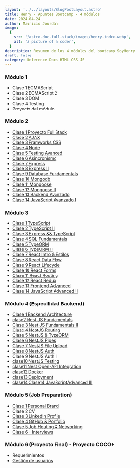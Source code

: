 ```yaml
---
layout: '../../layouts/BlogPostLayout.astro'
title: Henry - Apuntes Bootcamp - 4 módulos
date: 2024-04-24
author: Mauricio Jourdán
image:
  {
    src: '/astro-doc-full-stack/images/henry-index.webp',
    alt: 'A picture of a coder',
  }
description: Resumen de los 4 módulos del bootcamp SoyHenry
draft: false
category: Reference Docs HTML CSS JS
---
```


### Módulo 1

- Clase 1 ECMAScript
- Clase 2 ECMAScript 2
- Clase 3 DOM
- Clase 4 Testing
- Proyecto del módulo

### Módulo 2

- [Clase 1 Proyecto Full Stack](/astro-doc-full-stack/blog/details/m2/clase1-proyecto-full-stack)
- [Clase 2 AJAX](/astro-doc-full-stack/blog/details/m2/clase2-ajax)
- [Clase 3 Framworks CSS](/astro-doc-full-stack/blog/details/m2/clase3-frameworks-css)
- [Clase 4 Node](/astro-doc-full-stack/blog/details/m2/clase4-node)
- [Clase 5 Testing Avanced](/astro-doc-full-stack/blog/details/m2/clase5-testing-avanced)
- [Clase 6 Asincronismo](/astro-doc-full-stack/blog/details/m2/clase6-asincronismo)
- [Clase 7 Express](/astro-doc-full-stack/blog/details/m2/clase7-express)
- [Clase 8 Express II](/astro-doc-full-stack/blog/details/m2/clase8-express-II)
- [Clase 9 Database Fundamentals](/astro-doc-full-stack/blog/details/m2/clase9-database-fundamentals)
- [Clase 10 Mongodb](/astro-doc-full-stack/blog/details/m2/clase10-mongodb)
- [Clase 11 Mongoose](/astro-doc-full-stack/blog/details/m2/clase11-mongoose)
- [Clase 12 Mongoose II](/astro-doc-full-stack/blog/details/m2/clase12-mongoose-II)
- [Clase 13 Backend Avanzado](/astro-doc-full-stack/blog/details/m2/clase13-backend-avanzado)
- [Clase 14 JavaScript Avanzado I](/astro-doc-full-stack/blog/details/m2/clase14-js-avanzadoI)

### Módulo 3

- [Clase 1 TypeScript](/astro-doc-full-stack/blog/details/m3/clase1-typescript)
- [Clase 2 TypeScript II](/astro-doc-full-stack/blog/details/m3/clase2-typescriptII)
- [Clase 3 Express && TypeScript](/astro-doc-full-stack/blog/details/m3/clase3-express-typescript)
- [Clase 4 SQL Fundamentals](/astro-doc-full-stack/blog/details/m3/clase4-sql-fundamentals)
- [Clase 5 TypeORM](/astro-doc-full-stack/blog/details/m3/clase5-typeorm)
- [Clase 6 TypeORM II](/astro-doc-full-stack/blog/details/m3/clase6-typeorm-II)
- [Clase 7 React Intro & Estilos](/astro-doc-full-stack/blog/details/m3/clase7-react-intro-styles)
- [Clase 8 React Data Flow](/astro-doc-full-stack/blog/details/m3/clase8-react-data-flow)
- [Clase 9 React Lifecycle](/astro-doc-full-stack/blog/details/m3/clase9-react-lifecycle)
- [Clase 10 React Forms](/astro-doc-full-stack/blog/details/m3/clase10-react-forms)
- [Clase 11 React Routing](/astro-doc-full-stack/blog/details/m3/clase11-react-routing)
- [Clase 12 React Redux](/astro-doc-full-stack/blog/details/m3/clase12-react-redux)
- [Clase 13 Frontend Advanced](/astro-doc-full-stack/blog/details/m3/clase13-frontend-advanced)
- [Clase 14 JavaScript Advanced II](/astro-doc-full-stack/blog/details/m3/clase14-javascript-advancedII)

### Módulo 4 (Especilidad Backend)

- [Clase 1 Backend Architecture](/astro-doc-full-stack/blog/details/m4/clase1-Backend-Architecture)
- [clase2 Nest JS Fundamentals](/astro-doc-full-stack/blog/details/m4/clase2-Nest-JS-Fundamentals)
- [Clase 3 Nest JS Fundamentals II](/astro-doc-full-stack/blog/details/m4/clase3-NestJSFundamentals-II)
- [Clase 4 NestJS Routing](/astro-doc-full-stack/blog/details/m4/clase4-NestJS-Routing)
- [Clase 5 NestJS & TypeORM](/astro-doc-full-stack/blog/details/m4/clase5-NestJS-&-TypeORM)
- [Clase 6 NestJS Pipes](/astro-doc-full-stack/blog/details/m4/clase6-NestJS-Pipes)
- [Clase 7 NestJS File Upload](/astro-doc-full-stack/blog/details/m4/clase7-NestJS-File-Upload)
- [Clase 8 NestJS Auth](/astro-doc-full-stack/blog/details/m4/clase8-NestJS-Auth)
- [Clase 9 NestJS Auth II](/astro-doc-full-stack/blog/details/m4/clase9-NestJS-Auth-II)
- [clase10 NestJS Testing](/astro-doc-full-stack/blog/details/m4/clase10-NestJS-Testing)
- [clase11 Nest Open-API Integration](/astro-doc-full-stack/blog/details/m4/clase11-Nest-Open-API-Integration)
- [clase12 Docker](/astro-doc-full-stack/blog/details/m4/clase12-Docker)
- [clase13 Deployment](/astro-doc-full-stack/blog/details/m4/clase13-Deployment)
- [clase14 Clase14 JavaScriptAdvanced III](/astro-doc-full-stack/blog/details/m4/Clase14-JavaScript-Advanced-III)

### Módulo 5 (Job Preparation)

- [Clase 1 Personal Brand](/astro-doc-full-stack/blog/details/job/clase1-personal-brand)
- [Clase 2 CV](/astro-doc-full-stack/blog/details/job/clase2-cv)
- [Clase 3 LinkedIn Profile](/astro-doc-full-stack/blog/details/job/clase3-linkedin-profile)
- [Clase 4 GitHub & Portfolio](/astro-doc-full-stack/blog/details/job/clase4-github-&-portfolio)
- [Clase 5 Job Houting & Networking](/astro-doc-full-stack/blog/details/job/clase5-job-huting-&-networking)
- [Clase 6 - Interviews](/astro-doc-full-stack/blog/details/job/clase6-interviews)

### Módulo 6 (Proyecto Final) - Proyecto COCO+

- Requerimientos
- [Gestión de usuarios](/astro-doc-full-stack/blog/details/pf/gestion-usuarios)

